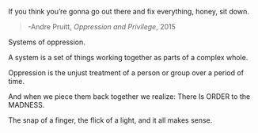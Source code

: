 If you think you’re gonna go out there and fix everything, honey, sit down.
>-Andre Pruitt, *Oppression and Privilege*, 2015

Systems of oppression. 

A system is a set of things working together as parts of a complex whole. 

Oppression is the unjust treatment of a person or group over a period of time. 

And when we piece them back together we realize: There Is ORDER to the MADNESS.

The snap of a finger, the flick of a light, and it all makes sense. 